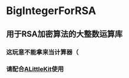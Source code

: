 # BigIntegerForRSA
## 用于RSA加密算法的大整数运算库
### 这玩意不能拿来当计算器（
### 请配合[ALittleKit](https://github.com/mzc6838/ALittleKit)使用
